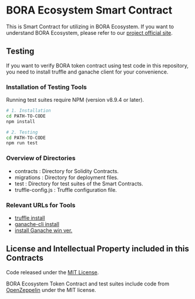 # BORA Ecosystem Smart Contract

This is Smart Contract for utilizing in BORA Ecosystem. If you want to understand BORA Ecosystem, please refer to our [project official site](https://bora.boraecosystem.com).

## Testing

If you want to verify BORA token contract using test code in this repository, you need to install truffle and ganache client for your convenience.

### Installation of Testing Tools

Running test suites require NPM (version v8.9.4 or later).


```sh
# 1. Installation
cd PATH-TO-CODE
npm install
```

```sh
# 2. Testing
cd PATH-TO-CODE
npm run test
```


### Overview of Directories

* contracts  : Directory for Solidity Contracts.
* migrations : Directory for deployment files.
* test : Directory for test suites of the Smart Contracts.
* truffle-config.js : Truffle configuration file.


### Relevant URLs for Tools

- [truffle install](https://www.trufflesuite.com/docs/truffle/getting-started/installation)
- [ganache-cli install](https://www.npmjs.com/package/ganache-cli)
- [install Ganache win ver.](https://www.trufflesuite.com/ganache)



## License and Intellectual Property included in this Contracts

Code released under the [MIT License](https://github.com/BoraEcosystem/bora-token-klaytn/blob/master/LICENSE).

BORA Ecosystem Token Contract and test suites include code from [OpenZeppelin](https://github.com/OpenZeppelin/openzeppelin-solidity) under the MIT license.
